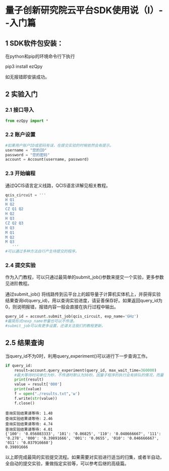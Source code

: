 # 量子创新研究院云平台SDK使用说（I）--入门篇

## 1 SDK软件包安装：
在python和pip的环境命令行下执行

pip3 install ezQpy

如无报错即安装成功。

## 2 实验入门

### 2.1 接口导入


```python
from ezQpy import *
```

### 2.2 账户设置


```python
#如果用户账户ID或密码有误，在提交实验的时候依然会有提示。
username = "您的ID" 
password = "您的密码"
account = Account(username, password)
```

### 2.3 开始编程
通过QCIS语言定义线路，QCIS语言详解见相关教程。


```python
qcis_circuit = '''
H Q1
H Q2
CZ Q1 Q2
H Q2
H Q3
CZ Q2 Q3
H Q3
M Q1
M Q2
M Q3
   '''
#可以通过多种方法自行产生待提交的程序。
```

### 2.4 提交实验
作为入门教程，可以只通过最简单的submit_job()参数来提交一个实验，更多参数见进阶教程。

通过submit_job() 将线路传到云平台上的超导量子计算机实体机上，并获得实验结果查询id(query_id)，用以查询实验进度，请妥善保存好。如果返回query_id为0，则说明报错，报错内容一般会直接在执行过程中输出。


```python
query_id = account.submit_job(qcis_circuit, exp_name='GHz')
#最简形式nexp_name参量也可以不传递。
#submit_job可以有更多设置，还请关注我们的教程更新。
```

## 2.5 结果查询
当query_id不为0时，利用query_experiment()可以进行下一步查询工作。


```python
if query_id:
    result=account.query_experiment(query_id, max_wait_time=360000)
    #最大等待时间单位为秒，不传递时默认为30秒。因量子程序的执行会有排队的情况，而量子计算机本身有自动校准的时间，如果想跑全自动的程序，等待时间最好大于两者。
    print(result)
    value = result['000']
    print(value)
    f = open("./results.txt",'w')
    f.write(str(value))
    f.close()

```

    查询实验结果请等待: 1.48
    查询实验结果请等待: 2.46
    查询实验结果请等待: 4.74
    查询实验结果请等待: 4.01
    {'100': '0.056083333', '101': '0.06825', '110': '0.048666667', '111': '0.278', '000': '0.39891666', '001': '0.0655', '010': '0.046666667', '011': '0.037916668'}
    0.39891666


以上即完成最简的实验提交流程。如果需要对实验进行适当的归集，或者半自动，全自动的提交实验，重做指定实验等，可以参考后继的高级篇。
